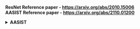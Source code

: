 <b>ResNet Reference paper<b> - https://arxiv.org/abs/2010.15006<br>
<b>AASIST Reference paper<b> - https://arxiv.org/abs/2110.01200<br>

<details>
  <summary><b>AASIST</b></summary>
<h2>AASIST: Automated Anti-Spoofing for ASVspoof2021 LA Eval</h2>

<p>
<b>AASIST</b> deep learning model for detecting spoofed (synthetic or manipulated) speech in the newer <b>ASVspoof2021 Logical Access (LA) Evaluation</b> dataset. This pipeline batch scores audio files against a state-of-the-art anti-spoofing model.
</p>

<hr>

<h3>Features</h3>
<ul>
  <li><b>Model:</b> Loads and runs the AASIST neural network for spoof detection.</li>
  <li><b>Dataset Support:</b> Designed for the ASVspoof2021 LA Eval protocol with .flac audio files.</li>
  <li><b>Batch Processing:</b> Scores large numbers of utterances (up to 180K+) efficiently using DataLoader</li>
  <li><b>Results Output:</b> Exports per-utterance scores as JSON for further evaluation.</li>
</ul>

<hr>

<h3>Architecture</h3>
<ol>
  <li><b>Model Initialization:</b>
    <ul>
      <li>Loads <code>aasist/config/AASIST.conf</code> for model configuration and checkpoint path.</li>
      <li>Initializes the model on GPU if available.</li>
    </ul>
  </li>
  <li><b>Dataset Parsing:</b>
    <ul>
      <li>Reads protocol file for target utterance IDs.</li>
      <li>Locates and loads each corresponding <code>.flac</code> file, converting to 16kHz waveform.</li>
      <li>Applies zero-padding or trimming to each waveform for uniform input size (64,600 samples).</li>
    </ul>
  </li>
  <li><b>Scoring Loop:</b>
    <ul>
      <li>Iterates over the dataset with batch size 1 for maximum compatibility.</li>
      <li>For each file, runs inference and records the mean output score for the utterance ID.</li>
      <li>Missing files and load errors are handled with error logging.</li>
    </ul>
  </li>
  <li><b>Results:</b>
    <ul>
      <li>All scores are saved to <code>aasist_eval_results.json</code> in the format <code>{"utt_id": score, ...}</code>.</li>
      <li>Progress, missing files, and completion summary are printed to console.</li>
    </ul>
  </li>
</ol>

<h3>Usage Tips</h3>
<ul>
  <li>Requires <code>PyTorch</code>, <code>librosa</code>, <code>tqdm</code>, and all model code dependencies (see requirements.txt).</li>
  <li>Ensure <code>AASIST.conf</code> and checkpoint are properly configured and accessible.</li>
  <li>Point <code>protocol_path</code> and <code>flac_dir</code> to your local dataset.</li>
  <li>Progress bar enables transparent monitoring for large-scale evaluation.</li>
</ul>

<hr>

  </li>
  <li>
    <b>ASVspoof2021 Data & Protocols:</b>
    (<a href="https://www.asvspoof.org/" target="_blank">www.asvspoof.org</a>)
  </li>
  <li>
    <b>Official Implementation:</b>
    (<a href="https://github.com/clovaai/aasist" target="_blank">GitHub: clovaai/aasist</a>)
  </li>
</ul>

<hr>
